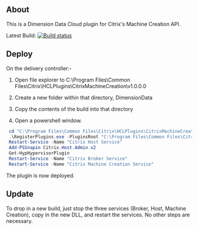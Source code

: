 About
-----
This is a Dimension Data Cloud plugin for Citrix's Machine Creation API.

Latest Build: 
[![Build status](https://ci.appveyor.com/api/projects/status/f207bx7mipmb7qfu?svg=true)](https://ci.appveyor.com/project/tonybaloney/citrixprovisioningplugin)


Deploy
------

On the delivery controller:-

1. Open file explorer to C:\Program Files\Common Files\Citrix\HCLPlugins\CitrixMachineCreation\v1.0.0.0

2. Create a new folder within that directory, DimensionData

3. Copy the contents of the build into that directory

4. Open a powershell window.
```powershell
 cd "C:\Program Files\Common Files\Citrix\HCLPlugins\CitrixMachineCreation\v1.0.0.0"
 .\RegisterPlugins.exe -PluginsRoot "C:\Program Files\Common Files\Citrix\HCLPlugins\CitrixMachineCreation\v1.0.0.0"
 Restart-Service -Name "Citrix Host Service"
 Add-PSSnapin Citrix.Host.Admin.v2
 Get-HypHypervisorPlugin
 Restart-Service -Name "Citrix Broker Service"
 Restart-Service -Name "Citrix Machine Creation Service"
 ```
          
The plugin is now deployed.

Update
------

To drop in a new build, just stop the three services (Broker, Host, Machine Creation), copy in the new DLL, and
restart the services. No other steps are necessary.
